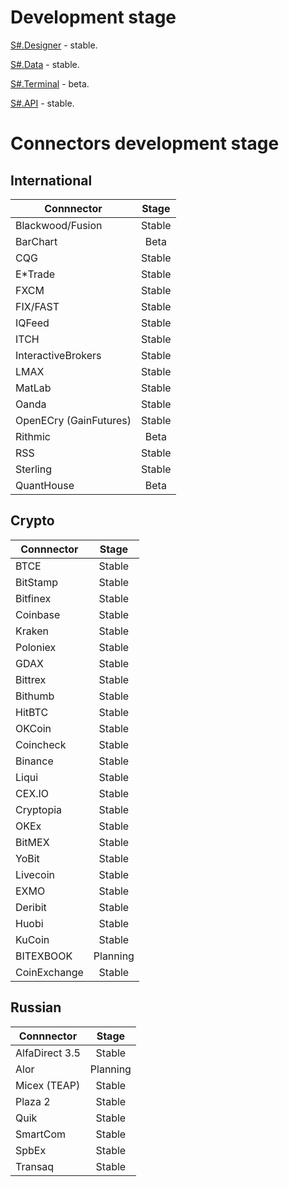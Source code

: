 # Development stage

[S#.Designer](https://stocksharp.com/products/designer/) - stable.

[S#.Data](https://stocksharp.com/products/hydra/) - stable.

[S#.Terminal](https://stocksharp.com/products/terminal/) - beta.

[S#.API](https://stocksharp.com/products/api/) - stable.

# Connectors development stage

## International

| Connnector | Stage |
| --- |:---:|
| Blackwood/Fusion | Stable |
| BarChart | Beta |
| CQG | Stable |
| E*Trade | Stable |
| FXCM | Stable |
| FIX/FAST | Stable |
| IQFeed | Stable |
| ITCH | Stable |
| InteractiveBrokers | Stable |
| LMAX | Stable |
| MatLab | Stable |
| Oanda | Stable |
| OpenECry (GainFutures) | Stable |
| Rithmic | Beta |
| RSS | Stable |
| Sterling | Stable |
| QuantHouse | Beta |

## Crypto

| Connnector | Stage |
| --- |:---:|
| BTCE | Stable |
| BitStamp | Stable |
| Bitfinex | Stable |
| Coinbase | Stable |
| Kraken | Stable |
| Poloniex | Stable |
| GDAX | Stable |
| Bittrex | Stable |
| Bithumb | Stable |
| HitBTC | Stable |
| OKCoin | Stable |
| Coincheck | Stable |
| Binance | Stable |
| Liqui | Stable |
| CEX.IO | Stable |
| Cryptopia | Stable |
| OKEx | Stable |
| BitMEX | Stable |
| YoBit | Stable |
| Livecoin | Stable |
| EXMO | Stable |
| Deribit | Stable |
| Huobi | Stable |
| KuCoin | Stable |
| BITEXBOOK | Planning |
| CoinExchange | Stable |

## Russian

| Connnector | Stage |
| --- |:---:|
| AlfaDirect 3.5 | Stable |
| Alor | Planning |
| Micex (TEAP) | Stable |
| Plaza 2 | Stable |
| Quik | Stable |
| SmartCom | Stable |
| SpbEx | Stable |
| Transaq | Stable |
